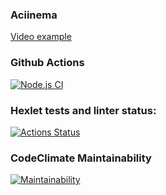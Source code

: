 ### Aciinema
[Video example](https://asciinema.org/a/hxB5u5uSz04k0uBRrORL9bW9M)

### Github Actions
[![Node.js CI](https://github.com/morgreek/frontend-project-46/actions/workflows/node.js.yml/badge.svg?event=push)](https://github.com/morgreek/frontend-project-46/actions/workflows/node.js.yml)

### Hexlet tests and linter status:
[![Actions Status](https://github.com/morgreek/frontend-project-46/workflows/hexlet-check/badge.svg)](https://github.com/morgreek/frontend-project-46/actions)

### CodeClimate Maintainability
[![Maintainability](https://api.codeclimate.com/v1/badges/70a1f7b0e32c0e4f4e41/maintainability)](https://codeclimate.com/github/morgreek/frontend-project-46/maintainability)